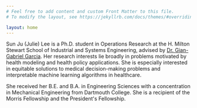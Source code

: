 ```yaml
---
# Feel free to add content and custom Front Matter to this file.
# To modify the layout, see https://jekyllrb.com/docs/themes/#overriding-theme-defaults

layout: home
---
```


Sun Ju (Julie) Lee is a Ph.D. student in Operations Research at the H. Milton Stewart School of Industrial and Systems Engineering, advised by [Dr. Gian-Gabriel Garcia](https://giangabrielgarcia.com/). Her research interests lie broadly in problems motivated by health modeling and health policy applications. She is especially interested in equitable solutions to medical decision-making problems and interpretable machine learning algorithms in healthcare.

She received her B.E. and B.A. in Engineering Sciences with a concentration in Mechanical Engineering from Dartmouth College. She is a recipient of the Morris Fellowship and the President's Fellowship.